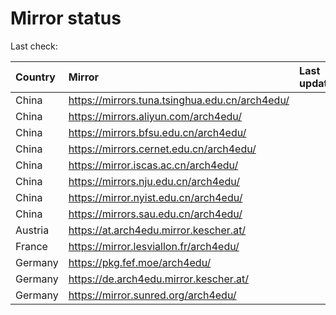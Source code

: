 <script src="./time.js"></script>
# Mirror status
Last check: <script type="text/javascript">localize(1736772357.917162);</script>

|Country|Mirror|Last update|
|:------|:-----|:----------|
|China|https://mirrors.tuna.tsinghua.edu.cn/arch4edu/|<script type="text/javascript">localize(1736750703);</script>|
|China|https://mirrors.aliyun.com/arch4edu/|<script type="text/javascript">localize(1736707118);</script>|
|China|https://mirrors.bfsu.edu.cn/arch4edu/|<script type="text/javascript">localize(1736750703);</script>|
|China|https://mirrors.cernet.edu.cn/arch4edu/|<script type="text/javascript">localize(1736750703);</script>|
|China|https://mirror.iscas.ac.cn/arch4edu/|<script type="text/javascript">localize(1736707118);</script>|
|China|https://mirrors.nju.edu.cn/arch4edu/|<script type="text/javascript">localize(1736664048);</script>|
|China|https://mirror.nyist.edu.cn/arch4edu/|<script type="text/javascript">localize(1736750703);</script>|
|China|https://mirrors.sau.edu.cn/arch4edu/|<script type="text/javascript">localize(1731653531);</script>|
|Austria|https://at.arch4edu.mirror.kescher.at/|<script type="text/javascript">localize(1736750703);</script>|
|France|https://mirror.lesviallon.fr/arch4edu/|<script type="text/javascript">localize(1736707118);</script>|
|Germany|https://pkg.fef.moe/arch4edu/|<script type="text/javascript">localize(1736750703);</script>|
|Germany|https://de.arch4edu.mirror.kescher.at/|<script type="text/javascript">localize(1736750703);</script>|
|Germany|https://mirror.sunred.org/arch4edu/|<script type="text/javascript">localize(1736750703);</script>|

<script src="./tablefilter/tablefilter.js"></script>
<script src="./table.js"></script>